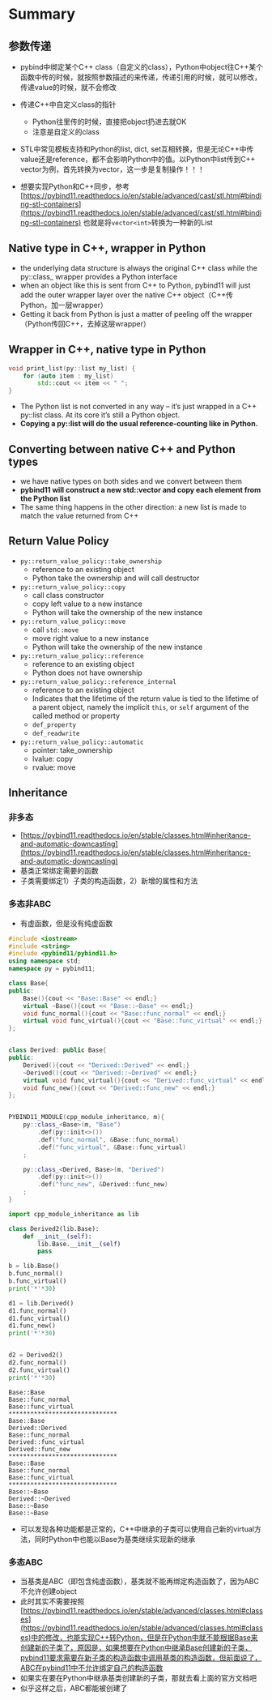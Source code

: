 # Summary
## 参数传递
- pybind中绑定某个C++ class（自定义的class），Python中object往C++某个函数中传的时候，就按照参数描述的来传递，传递引用的时候，就可以修改，传递value的时候，就不会修改
- 传递C++中自定义class的指针
  - Python往里传的时候，直接把object扔进去就OK
  - 注意是自定义的class
- STL中常见模板支持和Python的list, dict, set互相转换，但是无论C++中传value还是reference，都不会影响Python中的值。以Python中list传到C++ vector为例，首先转换为vector，这一步是复制操作！！！

- 想要实现Python和C++同步，参考[https://pybind11.readthedocs.io/en/stable/advanced/cast/stl.html#binding-stl-containers](https://pybind11.readthedocs.io/en/stable/advanced/cast/stl.html#binding-stl-containers) 也就是将`vector<int>`转换为一种新的List
## Native type in C++, wrapper in Python
- the underlying data structure is always the original C++ class while the py::class_ wrapper provides a Python interface
- when an object like this is sent from C++ to Python, pybind11 will just add the outer wrapper layer over the native C++ object（C++传Python，加一层wrapper）
- Getting it back from Python is just a matter of peeling off the wrapper（Python传回C++，去掉这层wrapper）
## Wrapper in C++, native type in Python
```C++
void print_list(py::list my_list) {
    for (auto item : my_list)
        std::cout << item << " ";
}
```
- The Python list is not converted in any way – it’s just wrapped in a C++ py::list class. At its core it’s still a Python object.
- **Copying a py::list will do the usual reference-counting like in Python.**

## Converting between native C++ and Python types
- we have native types on both sides and we convert between them
- **pybind11 will construct a new std::vector<int> and copy each element from the Python list**
- The same thing happens in the other direction: a new list is made to match the value returned from C++

## Return Value Policy
- `py::return_value_policy::take_ownership`
  - reference to an existing object
  - Python take the ownership and will call destructor
- `py::return_value_policy::copy`
  - call class constructor
  - copy left value to a new instance
  - Python will take the ownership of the new instance
- `py::return_value_policy::move`
  - call `std::move`
  - move right value to a new instance
  - Python will take the ownership of the new instance
- `py::return_value_policy::reference`
  - reference to an existing object
  - Python does not have ownership
- `py::return_value_policy::reference_internal`
  - reference to an existing object
  - Indicates that the lifetime of the return value is tied to the lifetime of a parent object, namely the implicit `this`, or `self` argument of the called method or property
  - `def_property`
  - `def_readwrite`
- `py::return_value_policy::automatic`
  - pointer: take_ownership
  - lvalue: copy
  - rvalue: move


## Inheritance
### 非多态
- [https://pybind11.readthedocs.io/en/stable/classes.html#inheritance-and-automatic-downcasting](https://pybind11.readthedocs.io/en/stable/classes.html#inheritance-and-automatic-downcasting)
- 基类正常绑定需要的函数
- 子类需要绑定1）子类的构造函数，2）新增的属性和方法
### 多态非ABC
- 有虚函数，但是没有纯虚函数
```C++
#include <iostream>
#include <string>
#include <pybind11/pybind11.h>
using namespace std;
namespace py = pybind11;

class Base{
public:
    Base(){cout << "Base::Base" << endl;}
    virtual ~Base(){cout << "Base::~Base" << endl;}
    void func_normal(){cout << "Base::func_normal" << endl;}
    virtual void func_virtual(){cout << "Base::func_virtual" << endl;}
};


class Derived: public Base{
public:
    Derived(){cout << "Derived::Derived" << endl;}
    ~Derived(){cout << "Derived::~Derived" << endl;}
    virtual void func_virtual(){cout << "Derived::func_virtual" << endl;}
    void func_new(){cout << "Derived::func_new" << endl;}
};


PYBIND11_MODULE(cpp_module_inheritance, m){
    py::class_<Base>(m, "Base")
        .def(py::init<>())
        .def("func_normal", &Base::func_normal)
        .def("func_virtual", &Base::func_virtual)
    ;

    py::class_<Derived, Base>(m, "Derived")
        .def(py::init<>())
        .def("func_new", &Derived::func_new)
    ;
}
```
```Python
import cpp_module_inheritance as lib

class Derived2(lib.Base):
    def __init__(self):
        lib.Base.__init__(self)
        pass

b = lib.Base()
b.func_normal()
b.func_virtual()
print('*'*30)

d1 = lib.Derived()
d1.func_normal()
d1.func_virtual()
d1.func_new()
print('*'*30)


d2 = Derived2()
d2.func_normal()
d2.func_virtual()
print('*'*30)
```
```
Base::Base
Base::func_normal
Base::func_virtual
******************************
Base::Base
Derived::Derived
Base::func_normal
Derived::func_virtual
Derived::func_new
******************************
Base::Base
Base::func_normal
Base::func_virtual
******************************
Base::~Base
Derived::~Derived
Base::~Base
Base::~Base
```
- 可以发现各种功能都是正常的，C++中继承的子类可以使用自己新的virtual方法，同时Python中也能以Base为基类继续实现新的继承
### 多态ABC
- 当基类是ABC（即包含纯虚函数），基类就不能再绑定构造函数了，因为ABC不允许创建object
- 此时其实不需要按照[https://pybind11.readthedocs.io/en/stable/advanced/classes.html#classes](https://pybind11.readthedocs.io/en/stable/advanced/classes.html#classes)中的修改，也能实现C++转Python，但是在Python中就不能根据Base来创建新的子类了，原因是，如果想要在Python中继承Base创建新的子类，pybind11要求需要在新子类的构造函数中调用基类的构造函数，但前面说了，ABC在pybind11中不允许绑定自己的构造函数
- 如果实在要在Python中继承基类创建新的子类，那就去看上面的官方文档吧
- 似乎这样之后，ABC都能被创建了